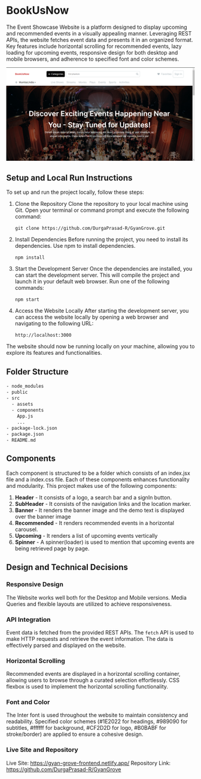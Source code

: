 # BookUsNow

The Event Showcase Website is a platform designed to display upcoming and recommended events in a visually appealing manner. Leveraging REST APIs, the website fetches event data and presents it in an organized format. Key features include horizontal scrolling for recommended events, lazy loading for upcoming events, responsive design for both desktop and mobile browsers, and adherence to specified font and color schemes.

<img src="coverImg.png" alt="BookUsNowWebsite">

## Setup and Local Run Instructions

To set up and run the project locally, follow these steps:

1. Clone the Repository
   Clone the repository to your local machine using Git. Open your terminal or command prompt and execute the following command:

   ```
   git clone https://github.com/DurgaPrasad-R/GyanGrove.git
   ```

2. Install Dependencies
   Before running the project, you need to install its dependencies. Use npm to install dependencies.

   ```
   npm install
   ```

3. Start the Development Server
   Once the dependencies are installed, you can start the development server. This will compile the project and launch it in your default web browser. Run one of the following commands:

   ```
   npm start
   ```

4. Access the Website Locally
   After starting the development server, you can access the website locally by opening a web browser and navigating to the following URL:

   ```
   http://localhost:3000
   ```

The website should now be running locally on your machine, allowing you to explore its features and functionalities.

## Folder Structure

```
- node_modules
- public
- src
  - assets
  - components
    App.js
    ...
- package-lock.json
- package.json
- README.md
```

## Components

Each component is structured to be a folder which consists of an index.jsx file and a index.css file. Each of these components enhances functionality and modularity. This project makes use of the following components:

1. <b>Header</b> - It consists of a logo, a search bar and a signIn button.
2. <b>SubHeader</b> - It consists of the navigation links and the location marker.
3. <b>Banner</b> - It renders the banner image and the demo text is displayed over the banner image
4. <b>Recommended</b> - It renders recommended events in a horizontal carousel.
5. <b>Upcoming</b> - It renders a list of upcoming events vertically
6. <b>Spinner</b> - A spinner(loader) is used to mention that upcoming events are being retrieved page by page.

## Design and Technical Decisions

### Responsive Design

The Website works well both for the Desktop and Mobile versions. Media Queries and flexible layouts are utilized to achieve responsiveness.

### API Integration

Event data is fetched from the provided REST APIs. The `fetch` API is used to make HTTP requests and retrieve the event information. The data is effectively parsed and displayed on the website.

### Horizontal Scrolling

Recommended events are displayed in a horizontal scrolling container, allowing users to browse through a curated selection effortlessly. CSS flexbox is used to implement the horizontal scrolling functionality.

### Font and Color

The Inter font is used throughout the website to maintain consistency and readability. Specified color schemes (#1E2022 for headings, #989090 for subtitles, #ffffff for background, #CF2D2D for logo, #B0BABF for stroke/border) are applied to ensure a cohesive design.

### Live Site and Repository

Live Site: https://gyan-grove-frontend.netlify.app/
Repository Link: https://github.com/DurgaPrasad-R/GyanGrove
